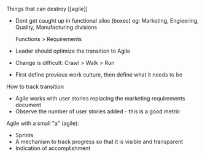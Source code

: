 Things that can destroy [[agile]]

* Dont get caught up in functional silos (boxes)
   eg: Marketing, Engieering, Quality, Manufacturing divisions
   
   Functions > Requirements
* Leader should optimize the transition to Agile
* Change is difficult: Crawl > Walk > Run
* First define previous work culture, then define what it needs to be

How to track transition
* Agile works with user stories replacing the marketing requirements document
* Observe the number of user stories added - this is a good metric

Agile with a small "a" (agile):
-   Sprints
-   A mechanism to track progress so that it is visible and transparent
-   Indication of accomplishment